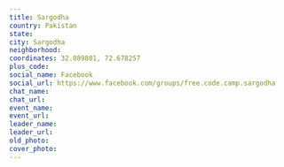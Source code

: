 ```yaml
---
title: Sargodha
country: Pakistan
state: 
city: Sargodha
neighborhood: 
coordinates: 32.089801, 72.678257
plus_code:
social_name: Facebook
social_url: https://www.facebook.com/groups/free.code.camp.sargodha
chat_name:
chat_url:
event_name:
event_url:
leader_name:
leader_url:
old_photo: 
cover_photo:
---
```


